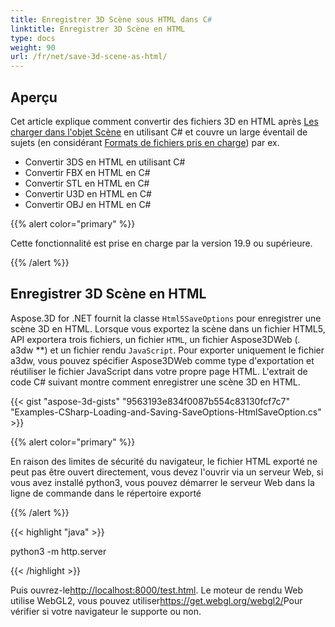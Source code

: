 ```yaml
---
title: Enregistrer 3D Scène sous HTML dans C#
linktitle: Enregistrer 3D Scène en HTML
type: docs
weight: 90
url: /fr/net/save-3d-scene-as-html/
---
```

##  **Aperçu**

Cet article explique comment convertir des fichiers 3D en HTML après [Les charger dans l'objet Scène](https://docs.aspose.com/3d/net/create-and-read-an-existing-3d-scene/) en utilisant C# et couvre un large éventail de sujets (en considérant [Formats de fichiers pris en charge](https://docs.aspose.com/3d/net/supported-file-formats/)) par ex.

- Convertir 3DS en HTML en utilisant C#
- Convertir FBX en HTML en C#
- Convertir STL en HTML en C#
- Convertir U3D en HTML en C#
- Convertir OBJ en HTML en C#


{{% alert color="primary" %}} 

Cette fonctionnalité est prise en charge par la version 19.9 ou supérieure.

{{% /alert %}} 
##  **Enregistrer 3D Scène en HTML**
Aspose.3D for .NET fournit la classe `Html5SaveOptions` pour enregistrer une scène 3D en HTML. Lorsque vous exportez la scène dans un fichier HTML5, API exportera trois fichiers, un fichier `HTML`, un fichier Aspose3DWeb (*.* a3dw **) et un fichier rendu `JavaScript`. Pour exporter uniquement le fichier a3dw, vous pouvez spécifier Aspose3DWeb comme type d'exportation et réutiliser le fichier JavaScript dans votre propre page HTML. L'extrait de code C# suivant montre comment enregistrer une scène 3D en HTML.



{{< gist "aspose-3d-gists" "9563193e834f0087b554c83130fcf7c7" "Examples-CSharp-Loading-and-Saving-SaveOptions-HtmlSaveOption.cs" >}}

{{% alert color="primary" %}} 

En raison des limites de sécurité du navigateur, le fichier HTML exporté ne peut pas être ouvert directement, vous devez l'ouvrir via un serveur Web, si vous avez installé python3, vous pouvez démarrer le serveur Web dans la ligne de commande dans le répertoire exporté

{{% /alert %}} 

{{< highlight "java" >}}

 python3 -m http.server

{{< /highlight >}}

Puis ouvrez-le<http://localhost:8000/test.html>. Le moteur de rendu Web utilise WebGL2, vous pouvez utiliser<https://get.webgl.org/webgl2/>Pour vérifier si votre navigateur le supporte ou non.


